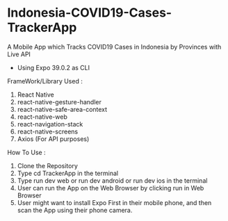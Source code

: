 # Indonesia-COVID19-Cases-TrackerApp
A Mobile App which Tracks COVID19 Cases in Indonesia by Provinces with Live API

- Using Expo 39.0.2 as CLI

FrameWork/Library Used :
  1. React Native
  2. react-native-gesture-handler
  3. react-native-safe-area-context
  4. react-native-web
  5. react-navigation-stack
  6. react-native-screens
  7. Axios (For API purposes)
  
 How To Use :
  1. Clone the Repository
  2. Type cd TrackerApp in the terminal
  3. Type run dev web or run dev android or run dev ios in the terminal
  4. User can run the App on the Web Browser by clicking run in Web Browser
  5. User might want to install Expo First in their mobile phone, and then scan the App using their phone camera.
